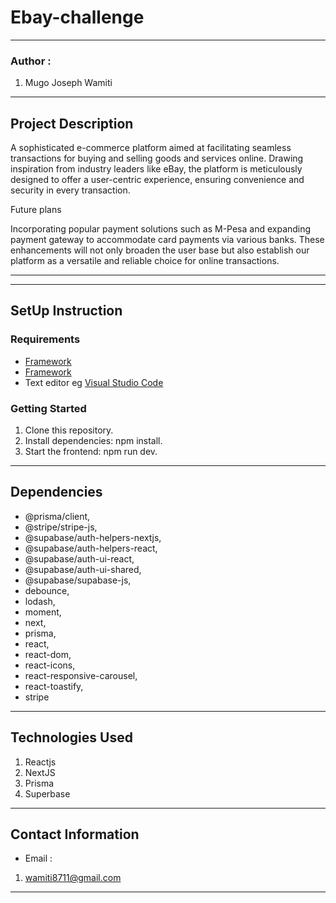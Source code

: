 #   Ebay-challenge
*****
### Author :
1. Mugo Joseph Wamiti 
****
## Project Description
A sophisticated e-commerce platform aimed at facilitating seamless transactions for buying and selling goods and services online. 
Drawing inspiration from industry leaders like eBay, the platform is meticulously designed to offer a user-centric experience, 
ensuring convenience and security in every transaction.

Future plans 

Incorporating popular payment solutions such as M-Pesa and expanding  payment gateway to accommodate card payments via various banks. 
These enhancements will not only broaden the user base but also establish our platform as a versatile and reliable choice for online transactions.
******
*****
## SetUp Instruction
### Requirements
* [Framework](https://nextjs.org/)
* [Framework](https://legacy.reactjs.org/)
* Text editor eg [Visual Studio Code](https://code.visualstudio.com/download)


### Getting Started
1. Clone this repository.
2. Install dependencies: npm install.
3. Start the frontend: npm run dev.


*****
## Dependencies
-  @prisma/client,
-  @stripe/stripe-js,
-  @supabase/auth-helpers-nextjs,
-  @supabase/auth-helpers-react,
-  @supabase/auth-ui-react,
-  @supabase/auth-ui-shared,
-  @supabase/supabase-js,
-  debounce,
-  lodash,
-  moment,
-  next,
-  prisma,
-  react,
-  react-dom,
-  react-icons,
-  react-responsive-carousel,
-  react-toastify,
-  stripe
*****

## Technologies Used
1. Reactjs
2. NextJS
3. Prisma
4. Superbase
*****
## Contact Information
* Email : 
1. wamiti8711@gmail.com
*****
